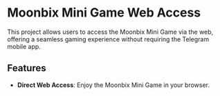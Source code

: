 # Moonbix Mini Game Web Access

This project allows users to access the Moonbix Mini Game via the web, offering a seamless gaming experience without requiring the Telegram mobile app.

## Features

- **Direct Web Access**: Enjoy the Moonbix Mini Game in your browser.
